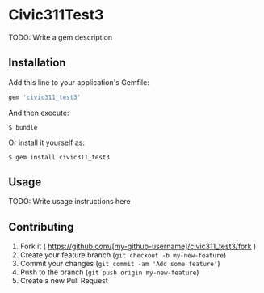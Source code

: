 # Civic311Test3

TODO: Write a gem description

## Installation

Add this line to your application's Gemfile:

```ruby
gem 'civic311_test3'
```

And then execute:

    $ bundle

Or install it yourself as:

    $ gem install civic311_test3

## Usage

TODO: Write usage instructions here

## Contributing

1. Fork it ( https://github.com/[my-github-username]/civic311_test3/fork )
2. Create your feature branch (`git checkout -b my-new-feature`)
3. Commit your changes (`git commit -am 'Add some feature'`)
4. Push to the branch (`git push origin my-new-feature`)
5. Create a new Pull Request
